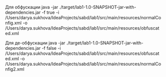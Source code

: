 Для обфускации
java -jar ./target/lab1-1.0-SNAPSHOT-jar-with-dependencies.jar -f true -i /Users/darya.sukhova/IdeaProjects/sabd/lab1/src/main/resources/normalConfig.xml -o /Users/darya.sukhova/IdeaProjects/sabd/lab1/src/main/resources/obfuscated.xml

Для де-обфускации
java -jar ./target/lab1-1.0-SNAPSHOT-jar-with-dependencies.jar -f false -i /Users/darya.sukhova/IdeaProjects/sabd/lab1/src/main/resources/obfuscated.xml -o /Users/darya.sukhova/IdeaProjects/sabd/lab1/src/main/resources/normalConfig2.xml
